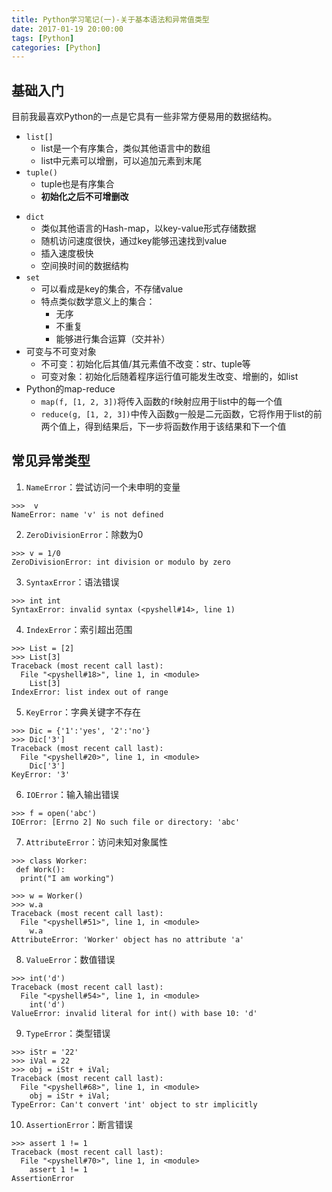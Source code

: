 ```yaml
---
title: Python学习笔记(一)-关于基本语法和异常值类型
date: 2017-01-19 20:00:00
tags: [Python]
categories: [Python]
---
```


## 基础入门
目前我最喜欢Python的一点是它具有一些非常方便易用的数据结构。
* `list[]`
  * list是一个有序集合，类似其他语言中的数组
  * list中元素可以增删，可以追加元素到末尾
* `tuple()`
  * tuple也是有序集合
  * __初始化之后不可增删改__
<!-- more -->
* `dict`
  * 类似其他语言的Hash-map，以key-value形式存储数据
  * 随机访问速度很快，通过key能够迅速找到value
  * 插入速度极快
  * 空间换时间的数据结构
* `set`
  * 可以看成是key的集合，不存储value
  * 特点类似数学意义上的集合：
    * 无序
    * 不重复
    * 能够进行集合运算（交并补）
* 可变与不可变对象
  * 不可变：初始化后其值/其元素值不改变：str、tuple等
  * 可变对象：初始化后随着程序运行值可能发生改变、增删的，如list
* Python的map-reduce
  * `map(f, [1, 2, 3])`将传入函数的`f`映射应用于list中的每一个值
  * `reduce(g, [1, 2, 3])`中传入函数`g`一般是二元函数，它将作用于list的前两个值上，得到结果后，下一步将函数作用于该结果和下一个值

## 常见异常类型
1. `NameError`：尝试访问一个未申明的变量
```
>>>  v
NameError: name 'v' is not defined
```
2. `ZeroDivisionError`：除数为0
```
>>> v = 1/0
ZeroDivisionError: int division or modulo by zero
```

3. `SyntaxError`：语法错误
```
>>> int int
SyntaxError: invalid syntax (<pyshell#14>, line 1)
```

4. `IndexError`：索引超出范围
```
>>> List = [2]
>>> List[3]
Traceback (most recent call last):
  File "<pyshell#18>", line 1, in <module>
    List[3]
IndexError: list index out of range
```

5. `KeyError`：字典关键字不存在
```
>>> Dic = {'1':'yes', '2':'no'}
>>> Dic['3']
Traceback (most recent call last):
  File "<pyshell#20>", line 1, in <module>
    Dic['3']
KeyError: '3'
```

6. `IOError`：输入输出错误
```
>>> f = open('abc')
IOError: [Errno 2] No such file or directory: 'abc'
```

7. `AttributeError`：访问未知对象属性
```
>>> class Worker:
 def Work():
  print("I am working")

>>> w = Worker()
>>> w.a
Traceback (most recent call last):
  File "<pyshell#51>", line 1, in <module>
    w.a
AttributeError: 'Worker' object has no attribute 'a'
```

8. `ValueError`：数值错误
```
>>> int('d')
Traceback (most recent call last):
  File "<pyshell#54>", line 1, in <module>
    int('d')
ValueError: invalid literal for int() with base 10: 'd'
```

9. `TypeError`：类型错误
```
>>> iStr = '22'
>>> iVal = 22
>>> obj = iStr + iVal;
Traceback (most recent call last):
  File "<pyshell#68>", line 1, in <module>
    obj = iStr + iVal;
TypeError: Can't convert 'int' object to str implicitly
```

10. `AssertionError`：断言错误
```
>>> assert 1 != 1
Traceback (most recent call last):
  File "<pyshell#70>", line 1, in <module>
    assert 1 != 1
AssertionError
```
